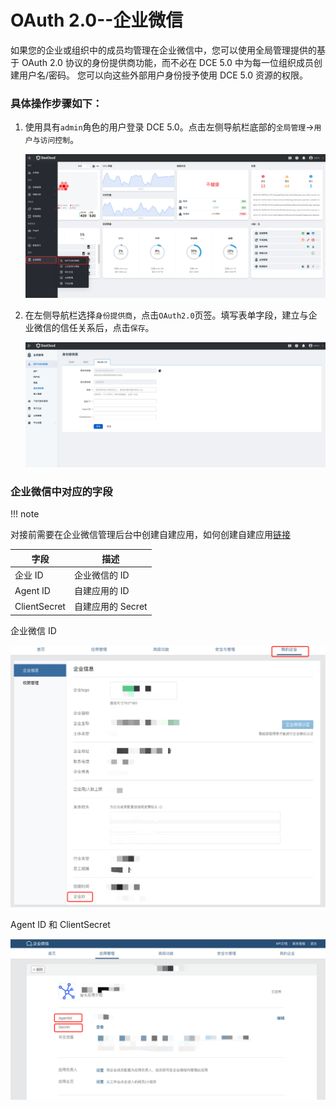 # OAuth 2.0--企业微信

如果您的企业或组织中的成员均管理在企业微信中，您可以使用全局管理提供的基于 OAuth 2.0 协议的身份提供商功能，而不必在 DCE 5.0 中为每一位组织成员创建用户名/密码。 您可以向这些外部用户身份授予使用 DCE 5.0 资源的权限。
  

### 具体操作步骤如下：

1. 使用具有`admin`角色的用户登录 DCE 5.0。点击左侧导航栏底部的`全局管理`->`用户与访问控制`。

   ![用户与访问控制](../../images/access.png)

2. 在左侧导航栏选择`身份提供商`，点击`OAuth2.0`页签。填写表单字段，建立与企业微信的信任关系后，点击`保存`。
  
   ![Oauth2.0](../../images/oauth2.png)

### 企业微信中对应的字段

!!! note
  
对接前需要在企业微信管理后台中创建自建应用，如何创建自建应用[链接](https://open.work.weixin.qq.com/help2/pc/16892?person_id=1&searchData=)

| 字段         | 描述                                          |
| ------------ | --------------------------------------------- |
| 企业 ID      | 企业微信的 ID                                 |
| Agent ID     | 自建应用的 ID     |
| ClientSecret |自建应用的 Secret |

企业微信 ID

  ![Oauth2.0](../../images/mybusiness.png)

Agent ID 和 ClientSecret 

  ![agent](../../images/selfapplication.png)

